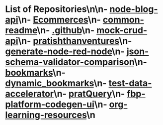 # List of Repositories\n\n- [node-blog-api](https://github.com/Pratishthan/node-blog-api)\n- [Ecommerces](https://github.com/Pratishthan/Ecommerces)\n- [common-readme](https://github.com/Pratishthan/common-readme)\n- [.github](https://github.com/Pratishthan/.github)\n- [mock-crud-api](https://github.com/Pratishthan/mock-crud-api)\n- [pratishthanventures](https://github.com/Pratishthan/pratishthanventures)\n- [generate-node-red-node](https://github.com/Pratishthan/generate-node-red-node)\n- [json-schema-validator-comparison](https://github.com/Pratishthan/json-schema-validator-comparison)\n- [bookmarks](https://github.com/Pratishthan/bookmarks)\n- [dynamic_bookmarks](https://github.com/Pratishthan/dynamic_bookmarks)\n- [test-data-accelerator](https://github.com/Pratishthan/test-data-accelerator)\n- [pratQuery](https://github.com/Pratishthan/pratQuery)\n- [fbp-platform-codegen-ui](https://github.com/Pratishthan/fbp-platform-codegen-ui)\n- [org-learning-resources](https://github.com/Pratishthan/org-learning-resources)\n
